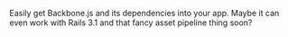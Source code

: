 Easily get Backbone.js and its dependencies into your app. Maybe it can even work with Rails 3.1 and that fancy 
asset pipeline thing soon?

